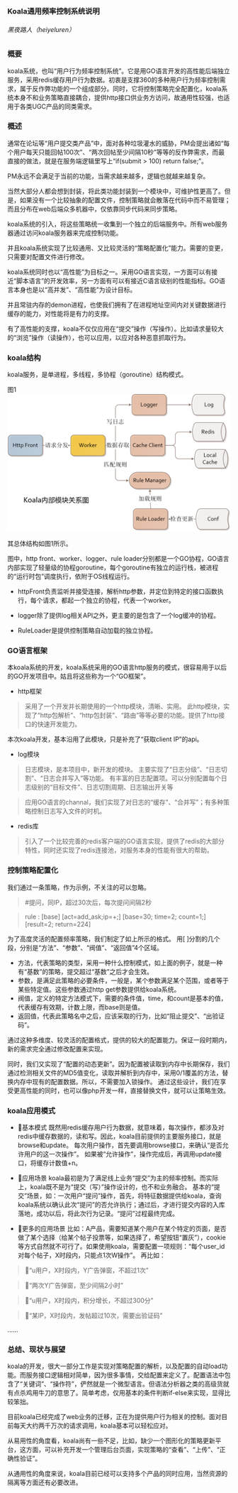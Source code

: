 ### Koala通用频率控制系统说明
###### 黑夜路人（heiyeluren）



### 概要
koala系统，也叫“用户行为频率控制系统”。它是用GO语言开发的高性能后端独立服务，采用redis缓存用户行为数据。初衷是支撑360的多种用户行为频率控制需求，属于反作弊功能的一个组成部分。同时，它将控制策略完全配置化，koala系统本身不和业务策略直接耦合，提供http接口供业务方访问，故通用性较强，也适用于各类UGC产品的同类需求。


### 概述
通常在论坛等“用户提交类产品”中，面对各种垃圾灌水的威胁，PM会提出诸如“每个用户每天只能回帖100次”、“两次回帖至少间隔10秒”等等的反作弊需求，而最直接的做法，就是在服务端逻辑里写上“if(submit > 100) return false;”。

PM永远不会满足于当前的功能，当需求越来越多，逻辑也就越来越复杂。

当然大部分人都会想到封装，将此类功能封装到一个模块中，可维护性更高了。但是，如果没有一个比较抽象的配置文件，控制策略就会散落在代码中而不易管理；而且分布在web后端众多机器中，仅依靠同步代码来同步策略。

koala系统的引入，将这些策略统一收集到一个独立的后端服务中。所有web服务器通过访问koala服务器来完成控制功能。

并且koala系统实现了比较通用、又比较灵活的“策略配置化”能力。需要的变更，只需要对配置文件进行修改。

koala系统同时也以“高性能”为目标之一。采用GO语言实现，一方面可以有接近“脚本语言”的开发效率，另一方面有可以有接近C语言级别的性能指标。GO语言本身也是以“高并发”、“高性能”为设计目标。

并且常驻内存的demon进程，也使我们拥有了在进程地址空间内对关键数据进行缓存的能力，对性能将是有力的支撑。

有了高性能的支撑，koala不仅仅应用在“提交”操作（写操作）。比如请求量较大的“浏览”操作（读操作），也可以应用，以应对各种恶意抓取行为。



### koala结构

koala服务，是单进程，多线程，多协程（goroutine）结构模式。

图1
![image](https://raw.githubusercontent.com/heiyeluren/docs/master/imgs/koala_01.png)


其总体结构如图1所示。

图中，http front、worker、logger、rule loader分别都是一个GO协程，GO语言内部实现了轻量级的协程goroutine，每个goroutine有独立的运行栈，被进程的“运行时包”调度执行，依附于OS线程运行。


- httpFront负责监听并接受连接，解析http参数，并定位到特定的接口函数执行，每个请求，都起一个独立的协程，代表一个worker。

- logger除了提供log相关API之外，更主要的是包含了一个log缓冲的协程。

- RuleLoader是提供控制策略自动加载的独立协程。


### GO语言框架

本koala系统的开发，koala系统采用的GO语言http服务的模式，很容易用于以后的GO开发项目中。姑且将这些称为一个“GO框架”。

- http框架
> 采用了一个开发并长期使用的一个http模块，清晰、实用。
> 此http模块，实现了“http包解析”、“http包封装”、“路由”等等必要的功能。提供了http接口的快速开发能力。

本次koala开发，基本沿用了此模块，只是补充了“获取client IP”的api。

- log模块
> 日志模块，是本项目中，新开发的模块。
> 主要实现了“日志分级”、“日志切割”、“日志合并写入”等功能。
> 有丰富的日志配置项。可以分别配置每个日志级别的“目标文件”、日志切割周期、日志输出开关等

> 应用GO语言的channal，我们实现了对日志的“缓存”、“合并写”；有多种策略控制日志写入文件的时机。

- redis库
> 引入了一个比较完善的redis客户端的GO语言实现，提供了redis的大部分特性，同时还实现了redis连接池，对服务本身的性能有很大的帮助。


### 控制策略配置化
我们通过一条策略，作为示例，不关注的可以忽略。

> #提问，同IP，超过30次后，每次提问间隔2秒

> rule : [base] [act=add_ask;ip=+;] [base=30; time=2; count=1;] [result=2; return=224]

为了高度灵活的配置频率策略，我们制定了如上所示的格式。
用[ ]分割的几个段，分别是“方法”、“参数”、“阀值”、“返回值”4个区域。
- 方法，代表策略的类型，采用一种什么控制模式，如上面的例子，就是一种有“基数”的策略，提交超过“基数”之后才会生效。
- 参数，是满足此策略的必要条件，一般是，某个参数满足某个范围，或者等于某些特定值。这些参数通过http get参数提供给koala系统。
- 阀值，定义的特定方法模式下，需要的条件值，time，和count是基本的值，代表缓存有效期，计数上限，而base则是值。
- 返回值，代表此策略名中之后，应该采取的行为，比如“阻止提交”、“出验证码”。


通过这种多维度、较灵活的配置格式，提供的较大的配置能力。保证一段时期内，新的需求完全通过修改配置来实现。

同时，我们又实现了“配置的动态更新”。因为配置被读取到内存中长期保存，我们通过检测相关文件的MD5值变化，读取并解析到内存中，采用0/1覆盖的方法，替换内存中现有的配置数据。所以，不需要加入锁操作。
通过这些设计，我们在享受更高性能的同时，也可以像php开发一样，直接替换文件，就可以让策略生效。

### koala应用模式

- 基本模式
既然用redis缓存用户行为数据，就意味着，每次操作，都涉及对redis中缓存数据的，读和写。因此，koala目前提供的主要服务接口，就是browse和update。
每次用户操作，首先要调用browse接口，来确认“是否允许用户的这一次操作”。
如果被“允许操作”，操作完成后，再调用update接口，将缓存计数值+n。

- 应用场景
koala最初是为了满足线上业务“提交”为主的频率控制。而实际上，koala既不是为“提交（写）”操作设计的，也不和业务融合。
基本的“提交”场景，如：一次用户“提问”操作，首先，将特征数据提供给koala，查询koala系统以确认此次“提问”的否允许执行；通过后，才进行提交内容的入库落地，成功以后，将此次行为记录。“提问”过程最终完成。

- 更多的应用场景
比如：A产品，需要知道某个用户在某个特定的页面，是否做了某个选择（给某个帖子投票等，如果选择了，希望按钮“置灰”），cookie等方式自然就不可行了。如果使用koala，需要配置一项规则：“每个user_id对每个帖子，X时段内，只能点1次W操作”。
再比如： 
> “u用户，X时段内，Y广告弹窗，不超过1次”

> “两次Y广告弹窗，至少间隔2小时”

> “u用户，X时段内，积分增长，不超过300分”

> “某IP，X时段内，发帖超过10次，需要出验证码”

……

### 总结、现状与展望

koala的开发，很大一部分工作是实现对策略配置的解析，以及配置的自动load功能。而服务接口逻辑相对简单，因为很多事情，交给配置来定义了。配置语法中包含了“关键词”、“操作符”，俨然就是一个微型语言。但语法分析器之类的高级货就有点杀鸡用牛刀的意思了。简单考虑，仅用基本的条件判断if-else来实现，显得比较笨拙。

目前koala已经完成了web业务的迁移，正在为提供用户行为相关的控制。面对目前每天大约两千万次的请求调用，koala基本可以轻松应对。

从易用性的角度看，koala尚有一些不足，比如，缺少一个图形化的策略更新平台，这方面，可以补充开发一个管理后台页面，实现策略的“查看”、“上传”、“正确性验证”。

从通用性的角度来说，koala目前已经可以支持多个产品的同时应用，当然资源的隔离等方面还有必要改进。
